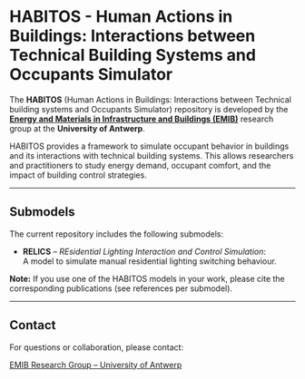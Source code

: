 # HABITOS - Human Actions in Buildings: Interactions between Technical Building Systems and Occupants Simulator

The **HABITOS** (Human Actions in Buildings: Interactions between Technical building systems and Occupants Simulator) repository is developed by the [**Energy and Materials in Infrastructure and Buildings (EMIB)**](https://www.uantwerpen.be/en/research-groups/emib/) research group at the **University of Antwerp**.

HABITOS provides a framework to simulate occupant behavior in buildings and its interactions with technical building systems. This allows researchers and practitioners to study energy demand, occupant comfort, and the impact of building control strategies.

---

## Submodels

The current repository includes the following submodels:

* **RELICS** – *REsidential Lighting Interaction and Control Simulation*:  
  A model to simulate manual residential lighting switching behaviour.  

**Note:** If you use one of the HABITOS models in your work, please cite the corresponding publications (see references per submodel).

--- 

## Contact
For questions or collaboration, please contact:

[EMIB Research Group – University of Antwerp](mailto:stijn.verbeke@uantwerpen.be)
